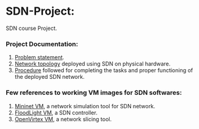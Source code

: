 # SDN-Project:

SDN course Project. 

### Project Documentation:
1. [Problem statement](https://github.com/shreyakupadhyay/SDN-Project/blob/master/ProblemStatement.md).
2. [Network topology](https://github.com/shreyakupadhyay/SDN-Project/blob/master/Topology.md) deployed using SDN on physical hardware.
3. [Procedure](https://github.com/shreyakupadhyay/SDN-Project/blob/master/NetworkSetup.md) followed for completing the tasks and proper functioning of the deployed SDN network.


### Few references to working VM images for SDN softwares:
1. [Mininet VM](https://github.com/mininet/mininet/releases/download/2.2.2/mininet-2.2.2-170321-ubuntu-14.04.4-server-amd64.zip), a network simulation tool for SDN network.
2. [FloodLight VM](http://opennetlinux.org/binaries/floodlight-vm.zip), a SDN controller.
3. [OpenVirtex VM](http://ovx.onlab.us/wp-content/uploads/ovx-vm-x86_64-2014-10-14.zip), a network slicing tool.








